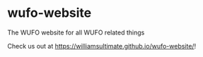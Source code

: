 # wufo-website
The WUFO website for all WUFO related things

Check us out at https://williamsultimate.github.io/wufo-website/!
